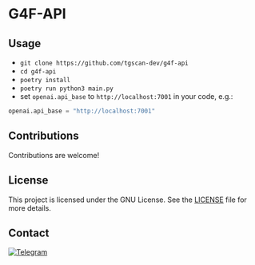 # G4F-API

## Usage

- `git clone https://github.com/tgscan-dev/g4f-api`
- `cd g4f-api`
- `poetry install`
- `poetry run python3 main.py`
- set `openai.api_base` to `http://localhost:7001` in your code, e.g.:
```python
openai.api_base = "http://localhost:7001"
```

## Contributions

Contributions are welcome!

## License

This project is licensed under the GNU License. See the [LICENSE](LICENSE) file for more details.

## Contact

<a href="https://t.me/tgscan_dev">
<img src="https://img.shields.io/badge/Telegram-26A5E4.svg?style=for-the-badge&logo=Telegram&logoColor=white"
     alt="Telegram">
</a>
